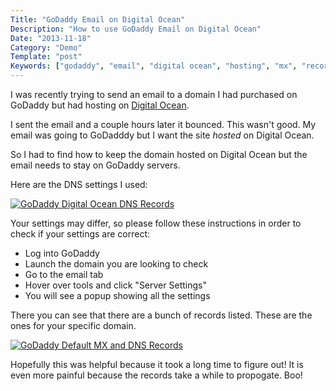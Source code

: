 ```yaml
---
Title: "GoDaddy Email on Digital Ocean"
Description: "How to use GoDaddy Email on Digital Ocean"
Date: "2013-11-18"
Category: "Demo"
Template: "post"
Keywords: ["godaddy", "email", "digital ocean", "hosting", "mx", "records", "dns", "settings"]
---
```


I was recently trying to send an email to a domain I had purchased on GoDaddy but had hosting on [Digital Ocean](https://www.digitalocean.com/?refcode=802f151adea5).

I sent the email and a couple hours later it bounced. This wasn't good. My email was going to GoDadddy but I want the site *hosted* on Digital Ocean.

So I had to find how to keep the domain hosted on Digital Ocean but the email needs to stay on GoDaddy servers.

Here are the DNS settings I used:

<div class="center">
  <a href="http://ohdoylerules.com/images/do-records1.png" title="GoDaddy Digital Ocean DNS Records" target="_blank"><img src="http://ohdoylerules.com/images/do-records1.png" alt="GoDaddy Digital Ocean DNS Records" ></a>
</div>


Your settings may differ, so please follow these instructions in order to check if your settings are correct:

* Log into GoDaddy
* Launch the domain you are looking to check
* Go to the email tab
* Hover over tools and click "Server Settings"
* You will see a popup showing all the settings

There you can see that there are a bunch of records listed. These are the ones for your specific domain.

<div class="center">
  <a href="http://ohdoylerules.com/images/do-records2.png" title="GoDaddy Default MX and DNS Records" target="_blank"><img src="http://ohdoylerules.com/images/do-records2.png" alt="GoDaddy Default MX and DNS Records" ></a>
</div>

Hopefully this was helpful because it took a long time to figure out! It is even more painful because the records take a while to propogate. Boo!

